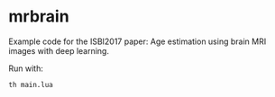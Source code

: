 # mrbrain
Example code for the ISBI2017 paper: Age estimation using brain MRI images with deep learning.

Run with:

    th main.lua
